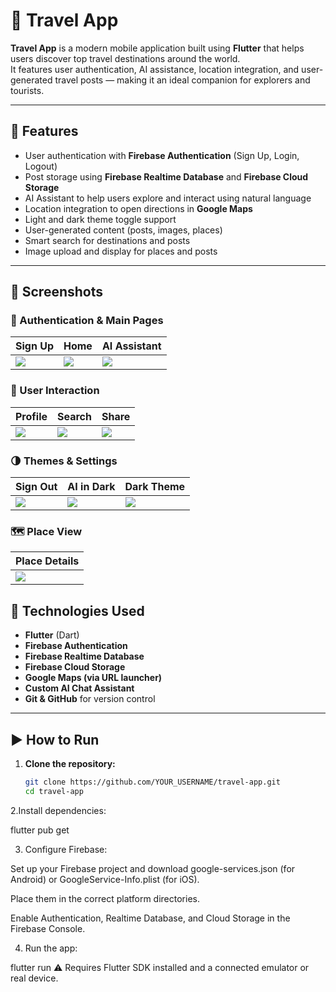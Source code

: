 # 🧭 Travel App

**Travel App** is a modern mobile application built using **Flutter** that helps users discover top travel destinations around the world.  
It features user authentication, AI assistance, location integration, and user-generated travel posts — making it an ideal companion for explorers and tourists.

---

## 🔐 Features

- User authentication with **Firebase Authentication** (Sign Up, Login, Logout)
- Post storage using **Firebase Realtime Database** and **Firebase Cloud Storage**
- AI Assistant to help users explore and interact using natural language
- Location integration to open directions in **Google Maps**
- Light and dark theme toggle support
- User-generated content (posts, images, places)
- Smart search for destinations and posts
- Image upload and display for places and posts

---

## 📸 Screenshots

### 🧾 Authentication & Main Pages
| Sign Up | Home | AI Assistant |
|--------|------|--------------|
| ![](screenshots/signup.jpg) | ![](screenshots/home.jfif) | ![](screenshots/ai.jfif) |

### 👤 User Interaction
| Profile | Search | Share |
|--------|--------|-------|
| ![](screenshots/profile.jpg) | ![](screenshots/search.jpg) | ![](screenshots/share.jpg) |

### 🌗 Themes & Settings
| Sign Out | AI in Dark | Dark Theme |
|----------|------------|------------|
| ![](screenshots/signout.jpg) | ![](screenshots/aidarkthem.jfif) | ![](screenshots/darkthem.png) |

### 🗺 Place View
| Place Details |
|---------------|
| ![](screenshots/place.jfif) |


## 🚀 Technologies Used

- **Flutter** (Dart)
- **Firebase Authentication**
- **Firebase Realtime Database**
- **Firebase Cloud Storage**
- **Google Maps (via URL launcher)**
- **Custom AI Chat Assistant**
- **Git & GitHub** for version control

---

## ▶️ How to Run

1. **Clone the repository:**
   ```bash
   git clone https://github.com/YOUR_USERNAME/travel-app.git
   cd travel-app

2.Install dependencies:

flutter pub get

3. Configure Firebase:

Set up your Firebase project and download google-services.json (for Android) or GoogleService-Info.plist (for iOS).

Place them in the correct platform directories.

Enable Authentication, Realtime Database, and Cloud Storage in the Firebase Console.

4. Run the app:

flutter run
⚠️ Requires Flutter SDK installed and a connected emulator or real device.